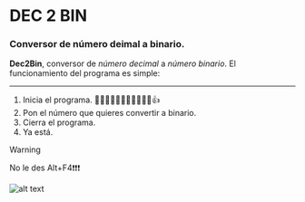 # DEC 2 BIN
### Conversor de número deimal a binario.

**Dec2Bin**, conversor de _número decimal_ a _número binario_.
El funcionamiento del programa es simple:
***
1. Inicia el programa. 💯💯🔥🔥🔥🔥💯🔥😎😎😎👍
2. Pon el número que quieres convertir a binario.
3. Cierra el programa.
4. Ya está.

> [!WARNING]
> No le des Alt+F4❗❗❗

![alt text](https://ih1.redbubble.net/image.525689517.5737/flat,750x1000,075,f.u2.jpg)

